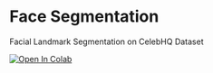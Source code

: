 # Face Segmentation
Facial Landmark Segmentation on CelebHQ Dataset

[![Open In Colab](https://colab.research.google.com/assets/colab-badge.svg)](https://colab.research.google.com/github/DSSR2/Face-Segmentation/blob/master/Face%20Segmentation.ipynb)